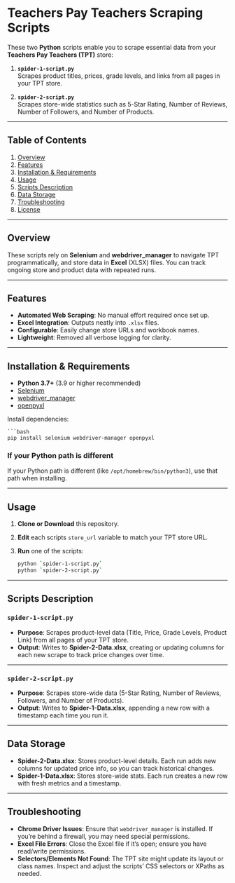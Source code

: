 # Teachers Pay Teachers Scraping Scripts

These two **Python** scripts enable you to scrape essential data from your **Teachers Pay Teachers (TPT)** store:

1. **`spider-1-script.py`**  
   Scrapes product titles, prices, grade levels, and links from all pages in your TPT store.

2. **`spider-2-script.py`**  
   Scrapes store-wide statistics such as 5-Star Rating, Number of Reviews, Number of Followers, and Number of Products.

---

## Table of Contents
1. [Overview](#overview)  
2. [Features](#features)  
3. [Installation & Requirements](#installation--requirements)  
4. [Usage](#usage)  
5. [Scripts Description](#scripts-description)  
6. [Data Storage](#data-storage)  
7. [Troubleshooting](#troubleshooting)  
8. [License](#license)  

---

## Overview
These scripts rely on **Selenium** and **webdriver_manager** to navigate TPT programmatically, and store data in **Excel** (XLSX) files. You can track ongoing store and product data with repeated runs.

---

## Features
- **Automated Web Scraping**: No manual effort required once set up.  
- **Excel Integration**: Outputs neatly into `.xlsx` files.  
- **Configurable**: Easily change store URLs and workbook names.  
- **Lightweight**: Removed all verbose logging for clarity.

---

## Installation & Requirements

- **Python 3.7+** (3.9 or higher recommended)  
- [Selenium](https://pypi.org/project/selenium/)  
- [webdriver_manager](https://pypi.org/project/webdriver-manager/)  
- [openpyxl](https://pypi.org/project/openpyxl/)

Install dependencies:

    ```bash
    pip install selenium webdriver-manager openpyxl




### If your Python path is different

If your Python path is different (like `/opt/homebrew/bin/python3`), use that path when installing.

---

## Usage

1. **Clone or Download** this repository.
2. **Edit** each scripts `store_url` variable to match your TPT store URL.
3. **Run** one of the scripts:

    ```bash
   python `spider-1-script.py`
   python `spider-2-script.py`

--- 

## Scripts Description

### `spider-1-script.py`
- **Purpose**: Scrapes product-level data (Title, Price, Grade Levels, Product Link) from all pages of your TPT store.  
- **Output**: Writes to **Spider-2-Data.xlsx**, creating or updating columns for each new scrape to track price changes over time.

---

### `spider-2-script.py`
- **Purpose**: Scrapes store-wide data (5-Star Rating, Number of Reviews, Followers, and Number of Products).  
- **Output**: Writes to **Spider-1-Data.xlsx**, appending a new row with a timestamp each time you run it.

---

## Data Storage

- **Spider-2-Data.xlsx**: Stores product-level details. Each run adds new columns for updated price info, so you can track historical changes.  
- **Spider-1-Data.xlsx**: Stores store-wide stats. Each run creates a new row with fresh metrics and a timestamp.

---

## Troubleshooting

- **Chrome Driver Issues**: Ensure that `webdriver_manager` is installed. If you’re behind a firewall, you may need special permissions.  
- **Excel File Errors**: Close the Excel file if it’s open; ensure you have read/write permissions.  
- **Selectors/Elements Not Found**: The TPT site might update its layout or class names. Inspect and adjust the scripts’ CSS selectors or XPaths as needed.
